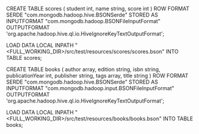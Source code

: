 
CREATE TABLE scores ( student int, name string, score int ) ROW FORMAT SERDE "com.mongodb.hadoop.hive.BSONSerde"
STORED AS INPUTFORMAT "com.mongodb.hadoop.BSONFileInputFormat"
OUTPUTFORMAT 'org.apache.hadoop.hive.ql.io.HiveIgnoreKeyTextOutputFormat';

LOAD DATA LOCAL INPATH "<FULL_WORKING_DIR>/src/test/resources/scores/scores.bson" INTO TABLE scores;

CREATE TABLE books ( author array<string>, edition string, isbn string,   publicationYear int, publisher string, tags array<string>, title string ) ROW FORMAT SERDE "com.mongodb.hadoop.hive.BSONSerde"
STORED AS INPUTFORMAT "com.mongodb.hadoop.input.BSONFileInputFormat"
OUTPUTFORMAT 'org.apache.hadoop.hive.ql.io.HiveIgnoreKeyTextOutputFormat';

LOAD DATA LOCAL INPATH "<FULL_WORKING_DIR>/src/test/resources/books/books.bson" INTO TABLE books;
